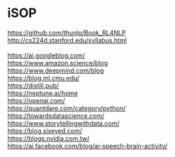 # iSOP
https://github.com/thunlp/Book_RL4NLP <br>
http://cs224d.stanford.edu/syllabus.html <br>
<br>
https://ai.googleblog.com/ <br>
https://www.amazon.science/blog <br>
https://www.deepmind.com/blog <br>
https://blog.ml.cmu.edu/ <br>
https://distill.pub/ <br>
https://neptune.ai/home <br>
https://openai.com/ <br>
https://quantdare.com/category/python/ <br>
https://towardsdatascience.com/ <br>
https://www.storytellingwithdata.com/ <br>
https://blog.sixeyed.com/ <br>
https://blogs.nvidia.com.tw/ <br>
https://ai.facebook.com/blog/ai-speech-brain-activity/ <br>
